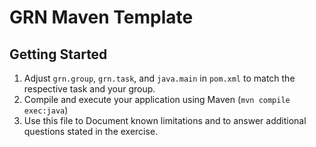 # GRN Maven Template

## Getting Started
 1. Adjust `grn.group`, `grn.task`, and `java.main` in `pom.xml` to match the respective task and your group.
 1. Compile and execute your application using Maven (`mvn compile exec:java`)
 1. Use this file to Document known limitations and to answer additional questions stated in the exercise.
